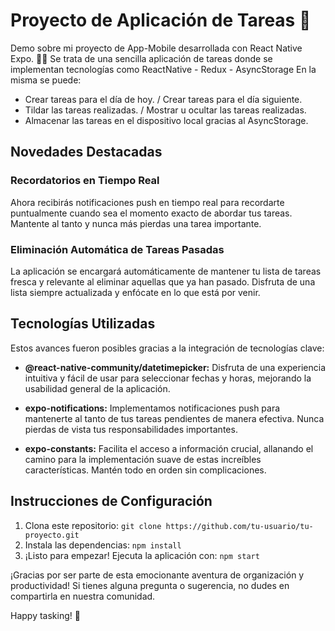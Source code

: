 # Proyecto de Aplicación de Tareas 🌟

Demo sobre mi proyecto de App-Mobile desarrollada con React Native Expo. 👨‍💻
Se trata de una sencilla aplicación de tareas donde se implementan tecnologías como ReactNative - Redux - AsyncStorage
En la misma se puede:
- Crear tareas para el día de hoy. / Crear tareas para el día siguiente.
- Tildar las tareas realizadas. / Mostrar u ocultar las tareas realizadas.
- Almacenar las tareas en el dispositivo local gracias al AsyncStorage.

## Novedades Destacadas

### Recordatorios en Tiempo Real
Ahora recibirás notificaciones push en tiempo real para recordarte puntualmente cuando sea el momento exacto de abordar tus tareas. Mantente al tanto y nunca más pierdas una tarea importante.

### Eliminación Automática de Tareas Pasadas
La aplicación se encargará automáticamente de mantener tu lista de tareas fresca y relevante al eliminar aquellas que ya han pasado. Disfruta de una lista siempre actualizada y enfócate en lo que está por venir.

## Tecnologías Utilizadas
Estos avances fueron posibles gracias a la integración de tecnologías clave:

- **@react-native-community/datetimepicker:** Disfruta de una experiencia intuitiva y fácil de usar para seleccionar fechas y horas, mejorando la usabilidad general de la aplicación.

- **expo-notifications:** Implementamos notificaciones push para mantenerte al tanto de tus tareas pendientes de manera efectiva. Nunca pierdas de vista tus responsabilidades importantes.

- **expo-constants:** Facilita el acceso a información crucial, allanando el camino para la implementación suave de estas increíbles características. Mantén todo en orden sin complicaciones.

## Instrucciones de Configuración
1. Clona este repositorio: `git clone https://github.com/tu-usuario/tu-proyecto.git`
2. Instala las dependencias: `npm install`
3. ¡Listo para empezar! Ejecuta la aplicación con: `npm start`

¡Gracias por ser parte de esta emocionante aventura de organización y productividad! Si tienes alguna pregunta o sugerencia, no dudes en compartirla en nuestra comunidad.

Happy tasking! 🚀
